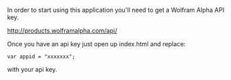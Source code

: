 In order to start using this application you'll need to get a Wolfram Alpha API key. 

http://products.wolframalpha.com/api/

Once you have an api key just open up index.html and replace:

    var appid = "xxxxxxx";

with your api key.
